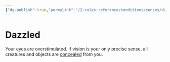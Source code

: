 ```yaml
---
{"dg-publish":true,"permalink":"/2-rules-reference/conditions/senses/dazzled/","noteIcon":""}
---
```


# Dazzled

Your eyes are overstimulated. If vision is your only precise sense, all creatures and objects are [concealed](https://2e.aonprd.com/Conditions.aspx?ID=4) from you.
